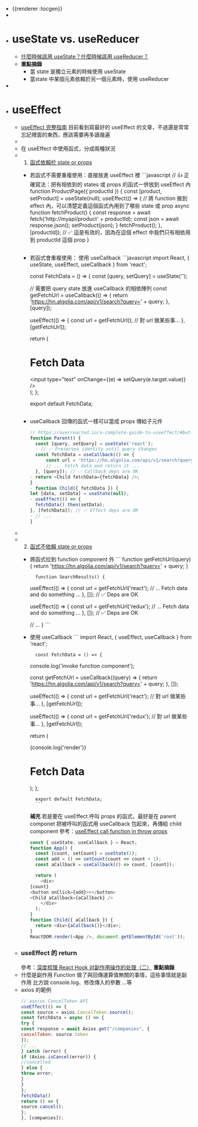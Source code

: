 - {{renderer :tocgen}}
-
- # useState vs. useReducer
	- [什麼時候該用 useState？什麼時候該用 useReducer？](https://kentcdodds.com/blog/should-i-usestate-or-usereducer)
	- **重點摘錄**
		- 當 state 是獨立元素的時候使用 useState
		- 當state 中某個元素依賴於另一個元素時，使用 useReducer
-
- # useEffect
	- [useEffect 完整指南](https://overreacted.io/zh-hant/a-complete-guide-to-useeffect/#tldr)
	  目前看到寫最好的 useEffect 的文章，不過還是常常忘記裡面的東西，應該需要再多讀幾遍
	-
	- 在 useEffect 中使用函式，分成兩種狀況
	- 1. [函式依賴於 state or props](https://pjchender.dev/react/react-doc-use-effect-hooks#%E5%87%BD%E5%BC%8F%E7%9B%B8%E4%BE%9D%E6%96%BC-state-%E6%88%96-prop)
		- 若函式不需要重複使用：直接放進 useEffect 裡
		  		```javascript
		  // 👍 正確寫法：把有相依到的 states 或 props 的函式一併放到 useEffect 內
		  function ProductPage({ productId }) {
		  	const [product, setProduct] = useState(null);
		  	useEffect(() => {
		  		// 將 function 搬到 effect 內，可以清楚定義這個函式內用到了哪些 state 或 prop
		  		async function fetchProduct() {
		  			const response = await fetch('http://myapi/product' + productId);
		   			const json = await response.json();
		   			setProduct(json);
		  		}
		  		fetchProduct();
		  	}, [productId]); 
		      // ✅ 這是有效的，因為在這個 effect 中我們只有相依用到 productId 這個 prop
		  }
		  ```
		- 若函式會重複使用： 使用 useCallback
		  		```javascript
		  import React, { useState, useEffect, useCallback } from 'react';
		  
		  const FetchData = () => {
		  	const [query, setQuery] = useState('');
		  
		  	// 需要把 query state 放進 useCallback 的相依陣列
		  	const getFetchUrl = useCallback(() => {
		  		return 'https://hn.algolia.com/api/v1/search?query=' + query;
		  	}, [query]);
		  
		  	useEffect(() => {
		  		const url = getFetchUrl();
		  		// 對 url 做某些事...
		  	}, [getFetchUrl]);
		  
		  	return (
		  		<div>
		   			<h1>Fetch Data</h1>
		   			<input type="text" onChange={(e) => setQuery(e.target.value)} />
		  		</div>
		  	);
		  };
		  
		  export default FetchData;
		  ```
		- useCallback 回傳的函式一樣可以當成 props 傳給子元件
		  ```javascript
		  // https://overreacted.io/a-complete-guide-to-useeffect/#but-i-cant-put-this-function-inside-an-effect
		  function Parent() {
		  	const [query, setQuery] = useState('react');
		  	- // ✅ Preserves identity until query changes
		  	const fetchData = useCallback(() => {
		  		const url = 'https://hn.algolia.com/api/v1/search?query=' + query;
		  		// ... Fetch data and return it ...
		  	}, [query]); // ✅ Callback deps are OK
		  - return <Child fetchData={fetchData} />;
		  }
		  - function Child({ fetchData }) {
		  let [data, setData] = useState(null);
		  - useEffect(() => {
		  	fetchData().then(setData);
		  }, [fetchData]); // ✅ Effect deps are OK
		  - // ...
		  }
		  ```
	-
	- 2. [函式不依賴 state or props](https://pjchender.dev/react/react-doc-use-effect-hooks#%E5%87%BD%E5%BC%8F%E4%B8%8D%E4%BE%9D%E8%B3%B4-state-%E6%88%96-prop)
		- 將函式拉到 function component 外
		  		```
		  		function getFetchUrl(query) {
		  return 'https://hn.algolia.com/api/v1/search?query=' + query;
		  		}
		  
		  		function SearchResults() {
		  useEffect(() => {
		  			const url = getFetchUrl('react');
		  			// ... Fetch data and do something ...
		  }, []); // ✅ Deps are OK
		  
		  useEffect(() => {
		  			const url = getFetchUrl('redux');
		  			// ... Fetch data and do something ...
		  }, []); // ✅ Deps are OK
		  
		  // ...
		  		}
		  		```
		- 使用 useCallback
		  		```
		  		import React, { useEffect, useCallback } from 'react';
		  
		  		const FetchData = () => {
		  console.log('invoke function component');
		  
		  const getFetchUrl = useCallback((query) => {
		  			return 'https://hn.algolia.com/api/v1/search?query=' + query;
		  }, []);
		  
		  useEffect(() => {
		  			const url = getFetchUrl('react');
		  			// 對 url 做某些事...
		  }, [getFetchUrl]);
		  
		  useEffect(() => {
		  			const url = getFetchUrl('redux');
		  			// 對 url 做某些事...
		  }, [getFetchUrl]);
		  
		  return (
		  			<div>
		   {console.log('render')}
		   <h1>Fetch Data</h1>
		  			</div>
		  );
		  		};
		  
		  		export default FetchData;
		  		```
		  	**補充**
		  	若是要在 useEffect 呼叫 props 的函式，最好是在 parent componet 把被呼叫的函式用 useCallback 包起來，再傳給 child component
		  	參考：[useEffect call function in throw props](https://stackoverflow.com/questions/58747424/useeffect-show-a-warning-if-i-call-a-function-in-throw-props)
		  	```js
		  	const { useState, useCallback } = React;
		  	function App() {
		  	  const [count, setCount] = useState(1);
		  	  const add = () => setCount(count => count + 1);
		  	  const aCallback = useCallback(() => count, [count]);
		  
		  	  return (
		  		<div>
		  {count}
		  <button onClick={add}>+</button>
		  <Child aCallback={aCallback} />
		  		</div>
		  	  );
		  	}
		  	function Child({ aCallback }) {
		  	  return <div>{aCallback()}</div>;
		  	}
		  	ReactDOM.render(<App />, document.getElementById('root'));
		  	```
	- ### useEffect 的 return 
	  參考：[深度梳理 React Hook 对副作用操作的处理（二）](https://www.jianshu.com/p/fdab5a6fa1aa)
	  **重點摘錄**
	- 什麼是副作用
	  	Function 做了與回傳運算值無關的事情，這些事情就是副作用
	  	比方說 console.log、修改傳入的參數 …等
	- axios 的範例
	  	```js
	  	// aaxios CancelToken API
	  	useEffect(() => {
	   const source = axios.CancelToken.source();
	   const fetchData = async () => {
	  try {
	    const response = await Axios.get("/companies", {
	  	cancelToken: source.token
	    });
	    // ...
	  } catch (error) {
	    if (Axios.isCancel(error)) {
	  	//cancelled
	    } else {
	  	throw error;
	    }
	  }
	   };
	   fetchData()
	   return () => {
	  source.cancel();
	   };
	  	}, [companies]);
	  	```